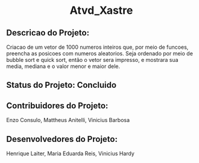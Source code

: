 <h1 align="center"> Atvd_Xastre </h1>

## Descricao do Projeto: 
Criacao de um vetor de 1000 numeros inteiros que, por meio de funcoes, preencha as posicoes com numeros aleatorios. Seja ordenado por meio de bubble sort e quick sort, então o vetor sera impresso, e mostrara sua media, mediana e o valor menor e maior dele.

## Status do Projeto: Concluido

## Contribuidores do Projeto: 
Enzo Consulo, Mattheus Anitelli, Vinicius Barbosa
## Desenvolvedores do Projeto: 
Henrique Laiter, Maria Eduarda Reis, Vinicius Hardy
